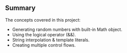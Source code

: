 ## Summary
The concepts covered in this project:

* Generating random numbers with built-in Math object.
* Using the logical operator (&&).
* String interpolation & template literals.
* Creating multiple control flows.